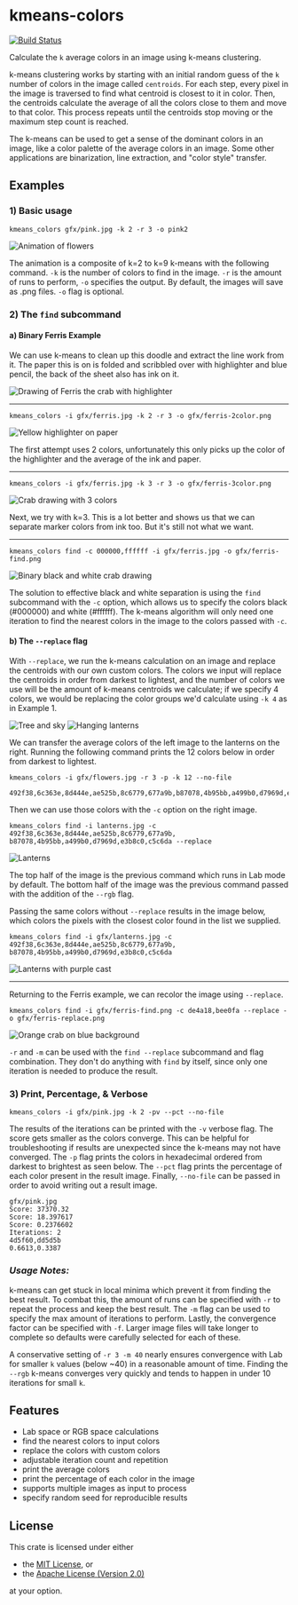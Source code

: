# kmeans-colors
[![Build Status](https://travis-ci.com/okaneco/kmeans-colors.svg?branch=master)](https://travis-ci.com/okaneco/kmeans-colors)
<!--
[![Crates.io](https://img.shields.io/crates/v/.svg)](https://crates.io/crates/)-->

Calculate the `k` average colors in an image using k-means clustering.

k-means clustering works by starting with an initial random guess of the `k`
number of colors in the image called `centroids`. For each step, every pixel in
the image is traversed to find what centroid is closest to it in color. Then,
the centroids calculate the average of all the colors close to them and move to
that color. This process repeats until the centroids stop moving or the maximum
step count is reached.

The k-means can be used to get a sense of the dominant colors in an image, like
a color palette of the average colors in an image. Some other applications are
binarization, line extraction, and "color style" transfer.

## Examples

### 1) Basic usage
```
kmeans_colors gfx/pink.jpg -k 2 -r 3 -o pink2
```
![Animation of flowers](gfx/pink.gif)

The animation is a composite of k=2 to k=9 k-means with the following command.
`-k` is the number of colors to find in the image. `-r` is the amount of runs
to perform, `-o` specifies the output. By default, the images will save as .png
files. `-o` flag is optional.  

### 2) The `find` subcommand

#### a) Binary Ferris Example

We can use k-means to clean up this doodle and extract the line work from it.
The paper this is on is folded and scribbled over with highlighter and 
blue pencil, the back of the sheet also has ink on it.

![Drawing of Ferris the crab with highlighter](gfx/ferris.jpg)

---

```
kmeans_colors -i gfx/ferris.jpg -k 2 -r 3 -o gfx/ferris-2color.png
```
![Yellow highlighter on paper](gfx/ferris-2color.png)

The first attempt uses 2 colors, unfortunately this only picks up the color of
the highlighter and the average of the ink and paper.

---

```
kmeans_colors -i gfx/ferris.jpg -k 3 -r 3 -o gfx/ferris-3color.png
```
![Crab drawing with 3 colors](gfx/ferris-3color.png)

Next, we try with k=3. This is a lot better and shows us that we can separate
marker colors from ink too. But it's still not what we want.

---

```
kmeans_colors find -c 000000,ffffff -i gfx/ferris.jpg -o gfx/ferris-find.png
```
![Binary black and white crab drawing](gfx/ferris-find.png)

The solution to effective black and white separation is using the `find`
subcommand with the `-c` option, which allows us to specify the colors black
(#000000) and white (#ffffff). The k-means algorithm will only need one
iteration to find the nearest colors in the image to the colors passed with
`-c`.

#### b) The `--replace` flag

With `--replace`, we run the k-means calculation on an image and replace the
centroids with our own custom colors. The colors we input will replace the
centroids in order from darkest to lightest, and the number of colors we use
will be the amount of k-means centroids we calculate; if we specify 4 colors, we
would be replacing the color groups we'd calculate using `-k 4` as in Example 1.

![Tree and sky](gfx/flowers.jpg) ![Hanging lanterns](gfx/lanterns.jpg)

We can transfer the average colors of the left image to the lanterns on the
right. Running the following command prints the 12 colors below in order from
darkest to lightest.

```
kmeans_colors -i gfx/flowers.jpg -r 3 -p -k 12 --no-file
```
```
492f38,6c363e,8d444e,ae525b,8c6779,677a9b,b87078,4b95bb,a499b0,d7969d,e3b8c0,c5c6da
```

Then we can use those colors with the `-c` option on the right image.

```
kmeans_colors find -i lanterns.jpg -c 492f38,6c363e,8d444e,ae525b,8c6779,677a9b,
b87078,4b95bb,a499b0,d7969d,e3b8c0,c5c6da --replace
```

![Lanterns](gfx/combine.png)

The top half of the image is the previous command which runs in Lab mode by
default. The bottom half of the image was the previous command passed with the
addition of the `--rgb` flag.

Passing the same colors without `--replace` results in the image below, which
colors the pixels with the closest color found in the list we supplied.

```
kmeans_colors find -i gfx/lanterns.jpg -c 492f38,6c363e,8d444e,ae525b,8c6779,677a9b,
b87078,4b95bb,a499b0,d7969d,e3b8c0,c5c6da
```

![Lanterns with purple cast](gfx/cast.png)

---

Returning to the Ferris example, we can recolor the image using `--replace`.

```
kmeans_colors find -i gfx/ferris-find.png -c de4a18,bee0fa --replace -o gfx/ferris-replace.png
```

![Orange crab on blue background](gfx/ferris-replace.png)

`-r` and `-m` can be used with the `find --replace` subcommand and flag
combination. They don't do anything with `find` by itself, since only one
iteration is needed to produce the result.

### 3) Print, Percentage, & Verbose

`kmeans_colors -i gfx/pink.jpg -k 2 -pv --pct --no-file`

The results of the iterations can be printed with the `-v` verbose flag. The
score gets smaller as the colors converge. This can be helpful for
troubleshooting if results are unexpected since the k-means may not have
converged. The `-p` flag prints the colors in hexadecimal ordered from darkest
to brightest as seen below. The `--pct` flag prints the percentage of each color
present in the result image. Finally, `--no-file` can be passed in order to
avoid writing out a result image.

```
gfx/pink.jpg
Score: 37370.32
Score: 18.397617
Score: 0.2376602
Iterations: 2
4d5f60,dd5d5b
0.6613,0.3387
```

### *Usage Notes:*
k-means can get stuck in local minima which prevent it from finding the best
result. To combat this, the amount of runs can be specified with `-r` to repeat
the process and keep the best result. The `-m` flag can be used to specify the
max amount of iterations to perform. Lastly, the convergence factor can be
specified with `-f`. Larger image files will take longer to complete so
defaults were carefully selected for each of these.

A conservative setting of `-r 3 -m 40` nearly ensures convergence with Lab for
smaller `k` values (below ~40) in a reasonable amount of time. Finding the
`--rgb` k-means converges very quickly and tends to happen in under 10
iterations for small `k`.

## Features
- Lab space or RGB space calculations
- find the nearest colors to input colors
- replace the colors with custom colors
- adjustable iteration count and repetition
- print the average colors
- print the percentage of each color in the image
- supports multiple images as input to process
- specify random seed for reproducible results

## License
This crate is licensed under either
- the [MIT License](LICENSE-MIT), or
- the [Apache License (Version 2.0)](LICENSE-APACHE)

at your option.
